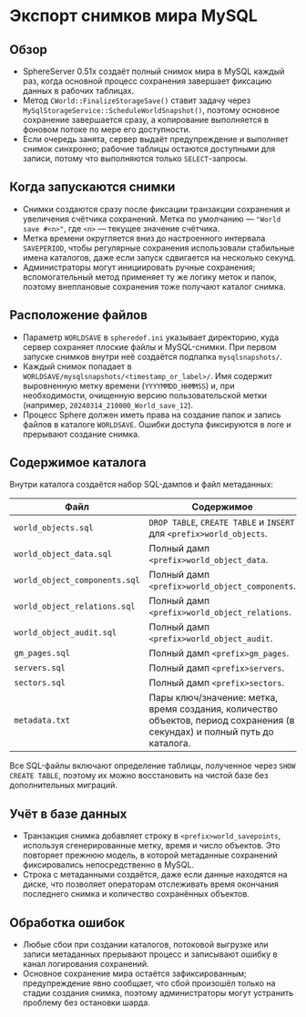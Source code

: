 # Экспорт снимков мира MySQL

## Обзор
- SphereServer 0.51x создаёт полный снимок мира в MySQL каждый раз, когда основной процесс сохранения завершает фиксацию данных в рабочих таблицах.
- Метод `CWorld::FinalizeStorageSave()` ставит задачу через `MySqlStorageService::ScheduleWorldSnapshot()`, поэтому основное сохранение завершается сразу, а копирование выполняется в фоновом потоке по мере его доступности.
- Если очередь занята, сервер выдаёт предупреждение и выполняет снимок синхронно; рабочие таблицы остаются доступными для записи, потому что выполняются только `SELECT`-запросы.

## Когда запускаются снимки
- Снимки создаются сразу после фиксации транзакции сохранения и увеличения счётчика сохранений. Метка по умолчанию — `"World save #<n>"`, где `<n>` — текущее значение счётчика.
- Метка времени округляется вниз до настроенного интервала `SAVEPERIOD`, чтобы регулярные сохранения использовали стабильные имена каталогов, даже если запуск сдвигается на несколько секунд.
- Администраторы могут инициировать ручные сохранения; вспомогательный метод применяет ту же логику меток и папок, поэтому внеплановые сохранения тоже получают каталог снимка.

## Расположение файлов
- Параметр `WORLDSAVE` в `spheredef.ini` указывает директорию, куда сервер сохраняет плоские файлы и MySQL-снимки. При первом запуске снимков внутри неё создаётся подпапка `mysqlsnapshots/`.
- Каждый снимок попадает в `WORLDSAVE/mysqlsnapshots/<timestamp_or_label>/`. Имя содержит выровненную метку времени (`YYYYMMDD_HHMMSS`) и, при необходимости, очищенную версию пользовательской метки (например, `20240314_210000_World_save_12`).
- Процесс Sphere должен иметь права на создание папок и запись файлов в каталоге `WORLDSAVE`. Ошибки доступа фиксируются в логе и прерывают создание снимка.

## Содержимое каталога
Внутри каталога создаётся набор SQL-дампов и файл метаданных:

| Файл | Содержимое |
| ---- | ---------- |
| `world_objects.sql` | `DROP TABLE`, `CREATE TABLE` и `INSERT` для `<prefix>world_objects`. |
| `world_object_data.sql` | Полный дамп `<prefix>world_object_data`. |
| `world_object_components.sql` | Полный дамп `<prefix>world_object_components`. |
| `world_object_relations.sql` | Полный дамп `<prefix>world_object_relations`. |
| `world_object_audit.sql` | Полный дамп `<prefix>world_object_audit`. |
| `gm_pages.sql` | Полный дамп `<prefix>gm_pages`. |
| `servers.sql` | Полный дамп `<prefix>servers`. |
| `sectors.sql` | Полный дамп `<prefix>sectors`. |
| `metadata.txt` | Пары ключ/значение: метка, время создания, количество объектов, период сохранения (в секундах) и полный путь до каталога. |

Все SQL-файлы включают определение таблицы, полученное через `SHOW CREATE TABLE`, поэтому их можно восстановить на чистой базе без дополнительных миграций.

## Учёт в базе данных
- Транзакция снимка добавляет строку в `<prefix>world_savepoints`, используя сгенерированные метку, время и число объектов. Это повторяет прежнюю модель, в которой метаданные сохранений фиксировались непосредственно в MySQL.
- Строка с метаданными создаётся, даже если данные находятся на диске, что позволяет операторам отслеживать время окончания последнего снимка и количество сохранённых объектов.

## Обработка ошибок
- Любые сбои при создании каталогов, потоковой выгрузке или записи метаданных прерывают процесс и записывают ошибку в канал логирования сохранений.
- Основное сохранение мира остаётся зафиксированным; предупреждение явно сообщает, что сбой произошёл только на стадии создания снимка, поэтому администраторы могут устранить проблему без остановки шарда.

